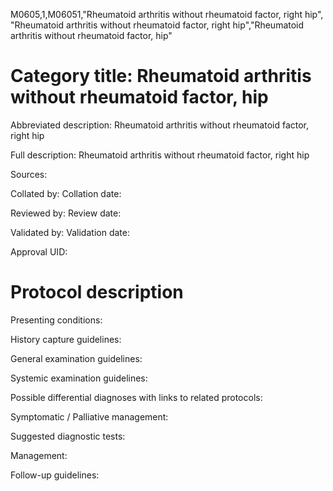 M0605,1,M06051,"Rheumatoid arthritis without rheumatoid factor, right hip", "Rheumatoid arthritis without rheumatoid factor, right hip","Rheumatoid arthritis without rheumatoid factor, hip"
# Category title: Rheumatoid arthritis without rheumatoid factor, hip

Abbreviated description: Rheumatoid arthritis without rheumatoid factor, right hip

Full description: Rheumatoid arthritis without rheumatoid factor, right hip

Sources:

Collated by:
Collation date:

Reviewed by:
Review date:

Validated by:
Validation date:

Approval UID:

# Protocol description

Presenting conditions:

History capture guidelines:

General examination guidelines:

Systemic examination guidelines:

Possible differential diagnoses with links to related protocols:

Symptomatic / Palliative management:

Suggested diagnostic tests:

Management:

Follow-up guidelines:

